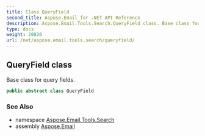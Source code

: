 ```yaml
---
title: Class QueryField
second_title: Aspose.Email for .NET API Reference
description: Aspose.Email.Tools.Search.QueryField class. Base class for query fields
type: docs
weight: 20820
url: /net/aspose.email.tools.search/queryfield/
---
```

## QueryField class

Base class for query fields.

```csharp
public abstract class QueryField
```

### See Also

* namespace [Aspose.Email.Tools.Search](../../aspose.email.tools.search/)
* assembly [Aspose.Email](../../)


